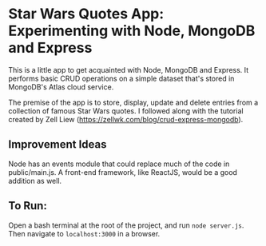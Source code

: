 # Star Wars Quotes App: Experimenting with Node, MongoDB and Express

This is a little app to get acquainted with Node, MongoDB and Express. It performs basic CRUD operations on a simple dataset that's stored in MongoDB's Atlas cloud service.

The premise of the app is to store, display, update and delete entries from a collection of famous Star Wars quotes. I followed along with the tutorial created by Zell Liew (https://zellwk.com/blog/crud-express-mongodb).

## Improvement Ideas

Node has an events module that could replace much of the code in public/main.js. A front-end framework, like ReactJS, would be a good addition as well.

## To Run:

Open a bash terminal at the root of the project, and run `node server.js`. Then navigate to `localhost:3000` in a browser.